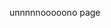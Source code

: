 <!--
Title: Unooooooo
Description: This description will go in the meta description tag
-->
unnnnnooooono page
